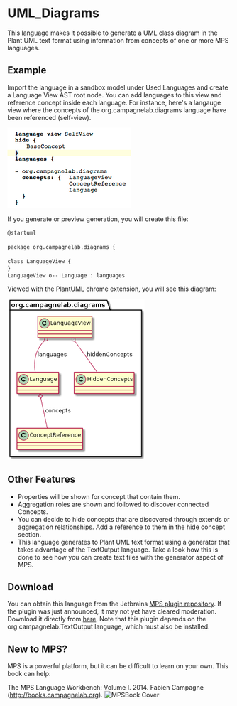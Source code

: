 UML_Diagrams
============

This language makes it possible to generate a UML class diagram in the Plant UML text format using information from concepts of one or more MPS languages.

Example
-------

Import the language in a sandbox model under Used Languages and create a Language View AST root node. You can add languages to this view and reference concept inside each language.
For instance, here's a langauge view where the concepts of the org.campagnelab.diagrams language have been referenced (self-view).

![AST View](Pictures/AST_View.png)

If you generate or preview generation, you will create this file:
```
@startuml

package org.campagnelab.diagrams {

class LanguageView {
}
LanguageView o-- Language : languages
```

Viewed with the PlantUML chrome extension, you will see this diagram:

![UML Diagram](Pictures/PlantUmlRendering.png)

Other Features
--------------
 * Properties will be shown for concept that contain them.
 * Aggregation roles are shown and followed to discover connected Concepts.
 * You can decide to hide concepts that are discovered through extends or aggregation relationships. Add a reference to them in the hide concept section.
 * This language generates to Plant UML text format using a generator that takes
 advantage of the TextOutput language. Take a look how this is done to see how you
 can create text files with the generator aspect of MPS.

Download
--------

You can obtain this language from the Jetbrains [MPS plugin repository](http://plugins.jetbrains.com/plugin/7556?pr=). If the plugin was just announced, it may not yet have cleared moderation. Download it directly from [here](http://campagnelab.org/software/mps-plugins/). Note that this plugin depends on the org.campagnelab.TextOutput language, which must also be installed.

New to MPS? 
-----------
MPS is a powerful platform, but it can be difficult to learn on your own. This book can help:

The MPS Language Workbench: Volume I. 2014. Fabien Campagne (http://books.campagnelab.org).
![MPSBook Cover](http://campagnelab.org/files/MPS_Book-Cover-Volume1-small.png) 

